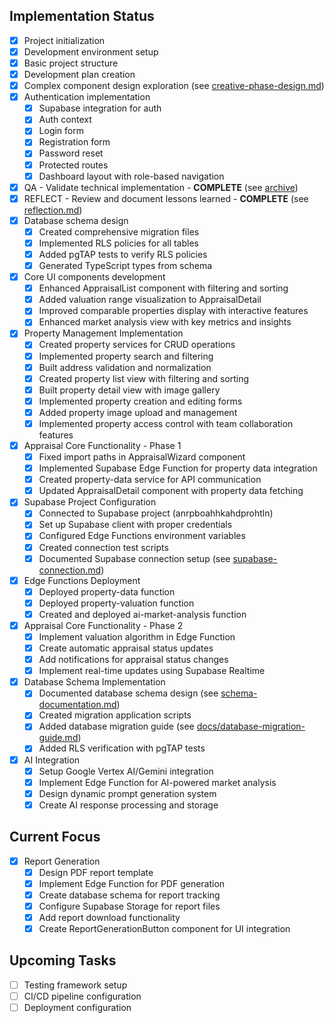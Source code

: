 ## Implementation Status

- [x] Project initialization
- [x] Development environment setup
- [x] Basic project structure
- [x] Development plan creation
- [x] Complex component design exploration (see [creative-phase-design.md](./creative-phase-design.md))
- [x] Authentication implementation
  - [x] Supabase integration for auth
  - [x] Auth context
  - [x] Login form
  - [x] Registration form
  - [x] Password reset
  - [x] Protected routes
  - [x] Dashboard layout with role-based navigation
- [x] QA - Validate technical implementation - **COMPLETE** (see [archive](./docs/archive/technical-implementation-validation.md))
- [x] REFLECT - Review and document lessons learned - **COMPLETE** (see [reflection.md](./reflection.md))
- [x] Database schema design
  - [x] Created comprehensive migration files
  - [x] Implemented RLS policies for all tables
  - [x] Added pgTAP tests to verify RLS policies
  - [x] Generated TypeScript types from schema 
- [x] Core UI components development
  - [x] Enhanced AppraisalList component with filtering and sorting
  - [x] Added valuation range visualization to AppraisalDetail
  - [x] Improved comparable properties display with interactive features
  - [x] Enhanced market analysis view with key metrics and insights
- [x] Property Management Implementation
  - [x] Created property services for CRUD operations
  - [x] Implemented property search and filtering
  - [x] Built address validation and normalization
  - [x] Created property list view with filtering and sorting
  - [x] Built property detail view with image gallery
  - [x] Implemented property creation and editing forms
  - [x] Added property image upload and management
  - [x] Implemented property access control with team collaboration features
- [x] Appraisal Core Functionality - Phase 1
  - [x] Fixed import paths in AppraisalWizard component 
  - [x] Implemented Supabase Edge Function for property data integration
  - [x] Created property-data service for API communication
  - [x] Updated AppraisalDetail component with property data fetching
- [x] Supabase Project Configuration
  - [x] Connected to Supabase project (anrpboahhkahdprohtln)
  - [x] Set up Supabase client with proper credentials
  - [x] Configured Edge Functions environment variables
  - [x] Created connection test scripts
  - [x] Documented Supabase connection setup (see [supabase-connection.md](./supabase-connection.md))
- [x] Edge Functions Deployment
  - [x] Deployed property-data function
  - [x] Deployed property-valuation function
  - [x] Created and deployed ai-market-analysis function
- [x] Appraisal Core Functionality - Phase 2
  - [x] Implement valuation algorithm in Edge Function
  - [x] Create automatic appraisal status updates
  - [x] Add notifications for appraisal status changes
  - [x] Implement real-time updates using Supabase Realtime
- [x] Database Schema Implementation
  - [x] Documented database schema design (see [schema-documentation.md](./schema-documentation.md))
  - [x] Created migration application scripts
  - [x] Added database migration guide (see [docs/database-migration-guide.md](./docs/database-migration-guide.md))
  - [x] Added RLS verification with pgTAP tests
- [x] AI Integration
  - [x] Setup Google Vertex AI/Gemini integration
  - [x] Implement Edge Function for AI-powered market analysis
  - [x] Design dynamic prompt generation system
  - [x] Create AI response processing and storage

## Current Focus
- [x] Report Generation
  - [x] Design PDF report template
  - [x] Implement Edge Function for PDF generation
  - [x] Create database schema for report tracking 
  - [x] Configure Supabase Storage for report files
  - [x] Add report download functionality
  - [x] Create ReportGenerationButton component for UI integration

## Upcoming Tasks
- [ ] Testing framework setup
- [ ] CI/CD pipeline configuration
- [ ] Deployment configuration
